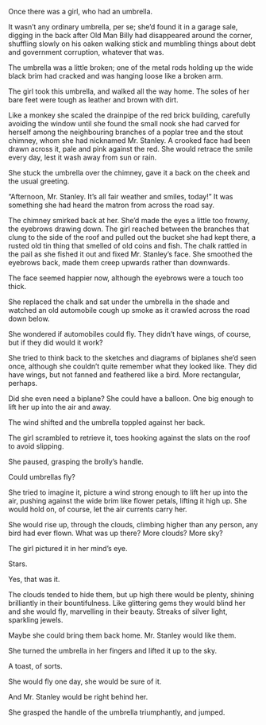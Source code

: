 Once there was a girl, who had an umbrella.

It wasn’t any ordinary umbrella, per se; she’d found it in a garage sale, digging in the back after Old Man Billy had disappeared around the corner, shuffling slowly on his oaken walking stick and mumbling things about debt and government corruption, whatever that was.

The umbrella was a little broken; one of the metal rods holding up the wide black brim had cracked and was hanging loose like a broken arm.

The girl took this umbrella, and walked all the way home. The soles of her bare feet were tough as leather and brown with dirt.

Like a monkey she scaled the drainpipe of the red brick building, carefully avoiding the window until she found the small nook she had carved for herself among the neighbouring branches of a poplar tree and the stout chimney, whom she had nicknamed Mr. Stanley. A crooked face had been drawn across it, pale and pink against the red. She would retrace the smile every day, lest it wash away from sun or rain.

She stuck the umbrella over the chimney, gave it a back on the cheek and the usual greeting.

“Afternoon, Mr. Stanley. It’s all fair weather and smiles, today!” It was something she had heard the matron from across the road say.

The chimney smirked back at her. She’d made the eyes a little too frowny, the eyebrows drawing down. The girl reached between the branches that clung to the side of the roof and pulled out the bucket she had kept there, a rusted old tin thing that smelled of old coins and fish. The chalk rattled in the pail as she fished it out and fixed Mr. Stanley’s face. She smoothed the eyebrows back, made them creep upwards rather than downwards.

The face seemed happier now, although the eyebrows were a touch too thick.

She replaced the chalk and sat under the umbrella in the shade and watched an old automobile cough up smoke as it crawled across the road down below.

She wondered if automobiles could fly. They didn’t have wings, of course, but if they did would it work?

She tried to think back to the sketches and diagrams of biplanes she’d seen once, although she couldn’t quite remember what they looked like. They did have wings, but not fanned and feathered like a bird. More rectangular, perhaps.

Did she even need a biplane? She could have a balloon. One big enough to lift her up into the air and away.

The wind shifted and the umbrella toppled against her back.

The girl scrambled to retrieve it, toes hooking against the slats on the roof to avoid slipping.

She paused, grasping the brolly’s handle.

Could umbrellas fly?

She tried to imagine it, picture a wind strong enough to lift her up into the air, pushing against the wide brim like flower petals, lifting it high up. She would hold on, of course, let the air currents carry her.

She would rise up, through the clouds, climbing higher than any person, any bird had ever flown. What was up there? More clouds? More sky?

The girl pictured it in her mind’s eye.

Stars.

Yes, that was it.

The clouds tended to hide them, but up high there would be plenty, shining brilliantly in their bountifulness. Like glittering gems they would blind her and she would fly, marvelling in their beauty. Streaks of silver light, sparkling jewels.

Maybe she could bring them back home. Mr. Stanley would like them.

She turned the umbrella in her fingers and lifted it up to the sky.

A toast, of sorts.

She would fly one day, she would be sure of it.

And Mr. Stanley would be right behind her.

She grasped the handle of the umbrella triumphantly, and jumped.
